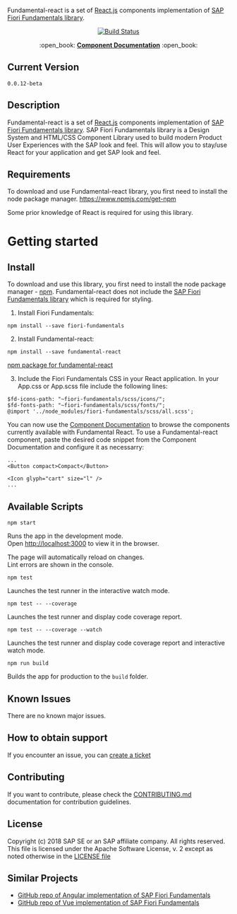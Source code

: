 Fundamental-react is a set of [React.js](https://reactjs.org/) components implementation of [SAP Fiori Fundamentals library](https://sap.github.io/fundamental/).

<p align="center">
     <a href="https://travis-ci.org/SAP/fundamental-react">
            <img src="https://travis-ci.org/SAP/fundamental-react.svg?branch=develop" alt="Build Status">
      </a>
</p>

<p align="center">
:open_book: 
    <strong><a href="https://sap.github.io/fundamental-react/">Component Documentation</a></strong>
:open_book:
</p>

## Current Version

```
0.0.12-beta
```

## Description

Fundamental-react is a set of [React.js](https://reactjs.org/) components implementation of [SAP Fiori Fundamentals library](https://sap.github.io/fundamental/). SAP Fiori Fundamentals library is a Design System and HTML/CSS Component Library used to build modern Product User Experiences with the SAP look and feel. This will allow you to stay/use React for your application and get SAP look and feel.

## Requirements

To download and use Fundamental-react library, you first need to install the node package manager.
https://www.npmjs.com/get-npm

Some prior knowledge of React is required for using this library.

# Getting started

## Install

To download and use this library, you first need to install the node package manager - [npm](https://www.npmjs.com/get-npm).
Fundamental-react does not include the [SAP Fiori Fundamentals library](https://sap.github.io/fundamental/) which is required for styling.

1. Install Fiori Fundamentals:

`npm install --save fiori-fundamentals`

2. Install Fundamental-react:

`npm install --save fundamental-react`

[npm package for fundamental-react](https://www.npmjs.com/package/fundamental-react)

3. Include the Fiori Fundamentals CSS in your React application. In your App.css or App.scss file include the following lines:

```
$fd-icons-path: "~fiori-fundamentals/scss/icons/";
$fd-fonts-path: "~fiori-fundamentals/scss/fonts/";
@import '../node_modules/fiori-fundamentals/scss/all.scss';
```

You can now use the [Component Documentation](https://sap.github.io/fundamental-react/) to browse the components currently available with Fundamental React. To use a Fundamental-react component, paste the desired code snippet from the Component Documentation and configure it as necessarry:

    ...
    <Button compact>Compact</Button>

    <Icon glyph="cart" size="l" />
    ...

## Available Scripts

`npm start`

Runs the app in the development mode.<br>
Open [http://localhost:3000](http://localhost:3000) to view it in the browser.

The page will automatically reload on changes.<br>
Lint errors are shown in the console.

`npm test`

Launches the test runner in the interactive watch mode.

`npm test -- --coverage`

Launches the test runner and display code coverage report.

`npm test -- --coverage --watch`

Launches the test runner and display code coverage report and interactive watch mode.

`npm run build`

Builds the app for production to the `build` folder.

## Known Issues

There are no known major issues.

## How to obtain support

If you encounter an issue, you can [create a ticket](https://github.com/SAP/fundamental-react/issues/new)

## Contributing

If you want to contribute, please check the [CONTRIBUTING.md](./CONTRIBUTING.md) documentation for contribution guidelines.

## License

Copyright (c) 2018 SAP SE or an SAP affiliate company. All rights reserved.
This file is licensed under the Apache Software License, v. 2 except as noted otherwise in the [LICENSE file](https://github.com/SAP/fundamental-react/blob/master/LICENSE.txt)

## Similar Projects

-   [GitHub repo of Angular implementation of SAP Fiori Fundamentals](https://github.com/SAP/fundamental-ngx)
-   [GitHub repo of Vue implementation of SAP Fiori Fundamentals](https://github.com/SAP/fundamental-vue)
